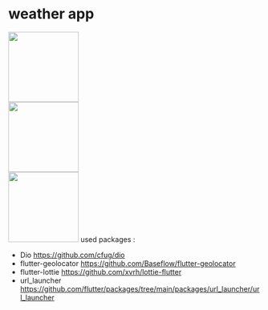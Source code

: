 # weather app


<img src="https://github.com/user-attachments/assets/7b863472-5c56-4ec1-9a96-7bfb0812b146" width="140" heigt="200"></img>
<br>
<img src="https://github.com/user-attachments/assets/b6efcf3f-c1e9-4641-8e37-719bccb508ce" width="140" heigt="200"></img>
<br>
<img src="https://github.com/user-attachments/assets/67c4c3fd-9cba-4b4c-93c9-6e57c0c5530a" width="140" heigt="200"></img>
used packages :
- Dio https://github.com/cfug/dio
- flutter-geolocator https://github.com/Baseflow/flutter-geolocator
- flutter-lottie https://github.com/xvrh/lottie-flutter
- url_launcher https://github.com/flutter/packages/tree/main/packages/url_launcher/url_launcher



